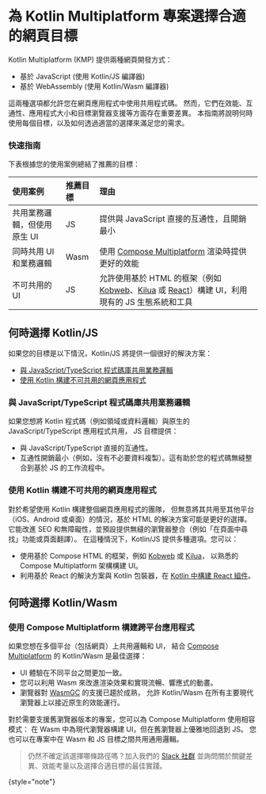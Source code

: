 # 為 Kotlin Multiplatform 專案選擇合適的網頁目標

Kotlin Multiplatform (KMP) 提供兩種網頁開發方式：

*   基於 JavaScript (使用 Kotlin/JS 編譯器)
*   基於 WebAssembly (使用 Kotlin/Wasm 編譯器)

這兩種選項都允許您在網頁應用程式中使用共用程式碼。
然而，它們在效能、互通性、應用程式大小和目標瀏覽器支援等方面存在重要差異。
本指南將說明何時使用每個目標，以及如何透過適當的選擇來滿足您的需求。

### 快速指南

下表根據您的使用案例總結了推薦的目標：

| 使用案例                            | 推薦目標 | 理由                                                                                                                                                                                                                        |
| :---------------------------------- | :------- | :-------------------------------------------------------------------------------------------------------------------------------------------------------------------------------------------------------------------------- |
| 共用業務邏輯，但使用原生 UI         | JS       | 提供與 JavaScript 直接的互通性，且開銷最小                                                                                                                                                                                     |
| 同時共用 UI 和業務邏輯              | Wasm     | 使用 [Compose Multiplatform](https://www.jetbrains.com/compose-multiplatform/) 渲染時提供更好的效能                                                                                                                                |
| 不可共用的 UI                       | JS       | 允許使用基於 HTML 的框架（例如 [Kobweb](https://kobweb.varabyte.com/)、[Kilua](https://kilua.dev/) 或 [React](https://kotlinlang.org/docs/js-react.html)）構建 UI，利用現有的 JS 生態系統和工具 |

## 何時選擇 Kotlin/JS

如果您的目標是以下情況，Kotlin/JS 將提供一個很好的解決方案：

*   [與 JavaScript/TypeScript 程式碼庫共用業務邏輯](#share-business-logic-with-a-javascript-typescript-codebase)
*   [使用 Kotlin 構建不可共用的網頁應用程式](#build-web-apps-with-kotlin-without-sharing-the-code)

### 與 JavaScript/TypeScript 程式碼庫共用業務邏輯

如果您想將 Kotlin 程式碼（例如領域或資料邏輯）與原生的 JavaScript/TypeScript 應用程式共用，
JS 目標提供：

*   與 JavaScript/TypeScript 直接的互通性。
*   互通性開銷最小（例如，沒有不必要資料複製）。這有助於您的程式碼無縫整合到基於 JS 的工作流程中。

### 使用 Kotlin 構建不可共用的網頁應用程式

對於希望使用 Kotlin 構建整個網頁應用程式的團隊，
但無意將其共用至其他平台（iOS、Android 或桌面）的情況，基於 HTML 的解決方案可能是更好的選擇。
它能改進 SEO 和無障礙性，並預設提供無縫的瀏覽器整合（例如「在頁面中尋找」功能或頁面翻譯）。
在這種情況下，Kotlin/JS 提供多種選項。您可以：

*   使用基於 Compose HTML 的框架，例如 [Kobweb](https://kobweb.varabyte.com/) 或 [Kilua](https://kilua.dev/)，
    以熟悉的 Compose Multiplatform 架構構建 UI。
*   利用基於 React 的解決方案與 Kotlin 包裝器，在 [Kotlin 中構建 React 組件](https://kotlinlang.org/docs/js-react.html)。

## 何時選擇 Kotlin/Wasm

### 使用 Compose Multiplatform 構建跨平台應用程式

如果您想在多個平台（包括網頁）上共用邏輯和 UI，
結合 [Compose Multiplatform](https://www.jetbrains.com/compose-multiplatform/) 的 Kotlin/Wasm 是最佳選擇：

*   UI 體驗在不同平台之間更加一致。
*   您可以利用 Wasm 來改進渲染效果和實現流暢、響應式的動畫。
*   瀏覽器對 [WasmGC](https://developer.chrome.com/blog/wasmgc) 的支援已趨於成熟，
    允許 Kotlin/Wasm 在所有主要現代瀏覽器上以接近原生的效能運行。

對於需要支援舊瀏覽器版本的專案，您可以為 Compose Multiplatform 使用相容模式：
在 Wasm 中為現代瀏覽器構建 UI，但在舊瀏覽器上優雅地回退到 JS。
您也可以在專案中在 Wasm 和 JS 目標之間共用通用邏輯。

> 仍然不確定該選擇哪條路徑嗎？加入我們的 [Slack 社群](https://slack-chats.kotlinlang.org)
> 並詢問關於關鍵差異、效能考量以及選擇合適目標的最佳實踐。
> 
{style="note"}